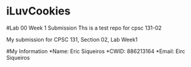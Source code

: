 # iLuvCookies
#Lab 00 Week 1 Submission
Ths is a test repo for cpsc 131-02

My submission for CPSC 131, Section 02, Lab Week1

#My Information
*Name: Eric Siqueiros
*CWID: 886213164
*Email: Eirc Siqueiros

